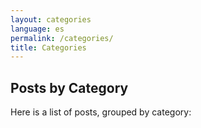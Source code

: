 ```yaml
---
layout: categories
language: es
permalink: /categories/
title: Categories
---
```

## Posts by Category
Here is a list of posts, grouped by category:
